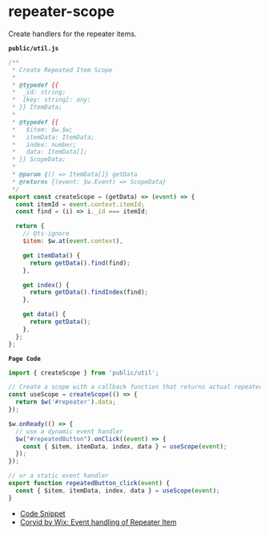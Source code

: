 # repeater-scope

Create handlers for the repeater items.

**`public/util.js`**

```js
/**
 * Create Repeated Item Scope
 *
 * @typedef {{
 *  _id: string;
 *  [key: string]: any;
 * }} ItemData;
 *
 * @typedef {{
 *   $item: $w.$w;
 *   itemData: ItemData;
 *   index: number;
 *   data: ItemData[];
 * }} ScopeData;
 *
 * @param {() => ItemData[]} getData
 * @returns {(event: $w.Event) => ScopeData}
 */
export const createScope = (getData) => (event) => {
  const itemId = event.context.itemId;
  const find = (i) => i._id === itemId;

  return {
    // @ts-ignore
    $item: $w.at(event.context),

    get itemData() {
      return getData().find(find);
    },

    get index() {
      return getData().findIndex(find);
    },

    get data() {
      return getData();
    },
  };
};

```

**`Page Code`**

```js
import { createScope } from 'public/util';

// Create a scope with a callback function that returns actual repeater data.
const useScope = createScope(() => {
  return $w('#repeater').data;
});

$w.onReady(() => {
  // use a dynamic event handler
  $w("#repeatedButton").onClick((event) => {
    const { $item, itemData, index, data } = useScope(event);
  });
});

// or a static event handler
export function repeatedButton_click(event) {
  const { $item, itemData, index, data } = useScope(event);
}
```

- [Code Snippet](/index.js)
- [Corvid by Wix: Event handling of Repeater Item](https://shoonia.site/event-handling-of-repeater-item/)
